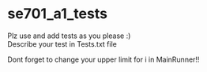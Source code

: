 se701_a1_tests
==============
Plz use and add tests as you please :)   
Describe your test in Tests.txt file  
  
Dont forget to change your upper limit for i in MainRunner!!
